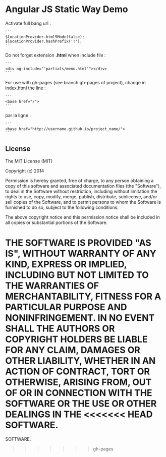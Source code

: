 Angular JS Static Way Demo
===

Activate full bang url :

    ```
    $locationProvider.html5Mode(false);
    $locationProvider.hashPrefix('!');
    ```

Do not forget extension **.html** when include file :

    ```
    <div ng-include="'partials/menu.html'"></div>
    ```

For use with gh-pages (see branch gh-pages of project), change in index.html the line :

    ```
    <base href="/">
    ```
    
par la ligne : 

    ```
    <base href="http://username.github.io/project_name/">
    ```

License
---
The MIT License (MIT)

Copyright (c) 2014

Permission is hereby granted, free of charge, to any person obtaining a copy
of this software and associated documentation files (the "Software"), to deal
in the Software without restriction, including without limitation the rights
to use, copy, modify, merge, publish, distribute, sublicense, and/or sell
copies of the Software, and to permit persons to whom the Software is
furnished to do so, subject to the following conditions:

The above copyright notice and this permission notice shall be included in all
copies or substantial portions of the Software.

THE SOFTWARE IS PROVIDED "AS IS", WITHOUT WARRANTY OF ANY KIND, EXPRESS OR
IMPLIED, INCLUDING BUT NOT LIMITED TO THE WARRANTIES OF MERCHANTABILITY,
FITNESS FOR A PARTICULAR PURPOSE AND NONINFRINGEMENT. IN NO EVENT SHALL THE
AUTHORS OR COPYRIGHT HOLDERS BE LIABLE FOR ANY CLAIM, DAMAGES OR OTHER
LIABILITY, WHETHER IN AN ACTION OF CONTRACT, TORT OR OTHERWISE, ARISING FROM,
OUT OF OR IN CONNECTION WITH THE SOFTWARE OR THE USE OR OTHER DEALINGS IN THE
<<<<<<< HEAD
SOFTWARE.
=======
SOFTWARE.
>>>>>>> gh-pages
